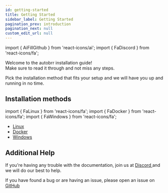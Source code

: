 ```yaml
---
id: getting-started
title: Getting Started
sidebar_label: Getting Started
pagination_prev: introduction
pagination_next: null
custom_edit_url: null
---
```


import { AiFillGithub } from 'react-icons/ai';
import { FaDiscord } from 'react-icons/fa';

Welcome to the autobrr installation guide!  
Make sure to read it through and not miss any steps.

Pick the installation method that fits your setup and we will have you up and running in no time.

## Installation methods

import { FaLinux } from 'react-icons/fa';
import { FaDocker } from 'react-icons/fa';
import { FaWindows } from 'react-icons/fa';

- [Linux <FaLinux />](/getting-started/installation)
- [Docker <FaDocker />](/getting-started/docker)
- [Windows <FaWindows />](/getting-started/windows)

## Additional Help

If you're having any trouble with the documentation, join us at [Discord <FaDiscord />](https://discord.gg/WQ2eUycxyT) and we will do our best to help.

If you have found a bug or are having an issue, please open an issue on [GitHub <AiFillGithub />](https://github.com/autobrr/autobrr/issues/)
